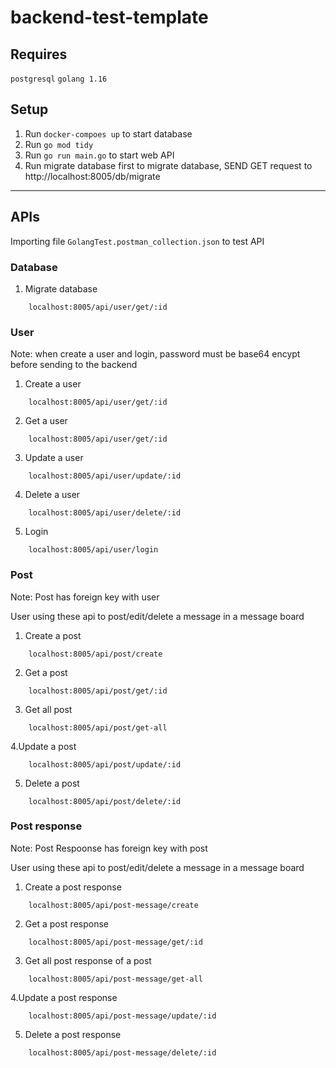 # backend-test-template

## Requires
```postgresql```
```golang 1.16```


## Setup

1. Run `docker-compoes up` to start database 
2. Run `go mod tidy`
3. Run `go run main.go` to start web API
4. Run migrate database first to migrate database, SEND GET request to http://localhost:8005/db/migrate
--------------------------------

## APIs

Importing file `GolangTest.postman_collection.json` to test API

### Database
1. Migrate database
```
    localhost:8005/api/user/get/:id
```

### User
Note: when create a user and login, password must be base64 encypt before sending to the backend
1. Create a user 
```
    localhost:8005/api/user/get/:id
```
2. Get a user
```
    localhost:8005/api/user/get/:id
```
3. Update a user
```
    localhost:8005/api/user/update/:id
```
4. Delete a user
```
    localhost:8005/api/user/delete/:id
```
5. Login
```
    localhost:8005/api/user/login
```


### Post
Note: Post has foreign key with user

User using these api to post/edit/delete a message in a message board 

1. Create a post
```
    localhost:8005/api/post/create
```
2. Get a post
```
    localhost:8005/api/post/get/:id
```
3. Get all post
```
    localhost:8005/api/post/get-all
```
4.Update a post
```
    localhost:8005/api/post/update/:id
```
5. Delete a post
```
    localhost:8005/api/post/delete/:id
```


### Post response
Note: Post Respoonse has foreign key with post

User using these api to post/edit/delete a message in a message board

1. Create a post response
```
    localhost:8005/api/post-message/create
```
2. Get a post response
```
    localhost:8005/api/post-message/get/:id
```
3. Get all post response of a post
```
    localhost:8005/api/post-message/get-all
```
4.Update a post response
```
    localhost:8005/api/post-message/update/:id
```
5. Delete a post response
```
    localhost:8005/api/post-message/delete/:id
```